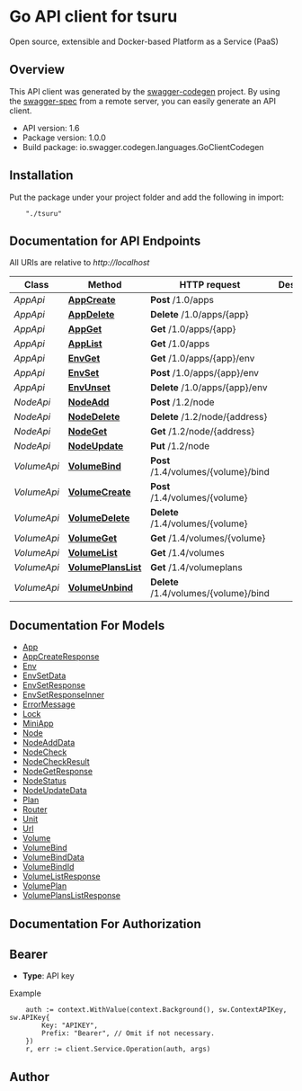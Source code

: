 # Go API client for tsuru

Open source, extensible and Docker-based Platform as a Service (PaaS)

## Overview
This API client was generated by the [swagger-codegen](https://github.com/swagger-api/swagger-codegen) project.  By using the [swagger-spec](https://github.com/swagger-api/swagger-spec) from a remote server, you can easily generate an API client.

- API version: 1.6
- Package version: 1.0.0
- Build package: io.swagger.codegen.languages.GoClientCodegen

## Installation
Put the package under your project folder and add the following in import:
```
    "./tsuru"
```

## Documentation for API Endpoints

All URIs are relative to *http://localhost*

Class | Method | HTTP request | Description
------------ | ------------- | ------------- | -------------
*AppApi* | [**AppCreate**](docs/AppApi.md#appcreate) | **Post** /1.0/apps | 
*AppApi* | [**AppDelete**](docs/AppApi.md#appdelete) | **Delete** /1.0/apps/{app} | 
*AppApi* | [**AppGet**](docs/AppApi.md#appget) | **Get** /1.0/apps/{app} | 
*AppApi* | [**AppList**](docs/AppApi.md#applist) | **Get** /1.0/apps | 
*AppApi* | [**EnvGet**](docs/AppApi.md#envget) | **Get** /1.0/apps/{app}/env | 
*AppApi* | [**EnvSet**](docs/AppApi.md#envset) | **Post** /1.0/apps/{app}/env | 
*AppApi* | [**EnvUnset**](docs/AppApi.md#envunset) | **Delete** /1.0/apps/{app}/env | 
*NodeApi* | [**NodeAdd**](docs/NodeApi.md#nodeadd) | **Post** /1.2/node | 
*NodeApi* | [**NodeDelete**](docs/NodeApi.md#nodedelete) | **Delete** /1.2/node/{address} | 
*NodeApi* | [**NodeGet**](docs/NodeApi.md#nodeget) | **Get** /1.2/node/{address} | 
*NodeApi* | [**NodeUpdate**](docs/NodeApi.md#nodeupdate) | **Put** /1.2/node | 
*VolumeApi* | [**VolumeBind**](docs/VolumeApi.md#volumebind) | **Post** /1.4/volumes/{volume}/bind | 
*VolumeApi* | [**VolumeCreate**](docs/VolumeApi.md#volumecreate) | **Post** /1.4/volumes/{volume} | 
*VolumeApi* | [**VolumeDelete**](docs/VolumeApi.md#volumedelete) | **Delete** /1.4/volumes/{volume} | 
*VolumeApi* | [**VolumeGet**](docs/VolumeApi.md#volumeget) | **Get** /1.4/volumes/{volume} | 
*VolumeApi* | [**VolumeList**](docs/VolumeApi.md#volumelist) | **Get** /1.4/volumes | 
*VolumeApi* | [**VolumePlansList**](docs/VolumeApi.md#volumeplanslist) | **Get** /1.4/volumeplans | 
*VolumeApi* | [**VolumeUnbind**](docs/VolumeApi.md#volumeunbind) | **Delete** /1.4/volumes/{volume}/bind | 


## Documentation For Models

 - [App](docs/App.md)
 - [AppCreateResponse](docs/AppCreateResponse.md)
 - [Env](docs/Env.md)
 - [EnvSetData](docs/EnvSetData.md)
 - [EnvSetResponse](docs/EnvSetResponse.md)
 - [EnvSetResponseInner](docs/EnvSetResponseInner.md)
 - [ErrorMessage](docs/ErrorMessage.md)
 - [Lock](docs/Lock.md)
 - [MiniApp](docs/MiniApp.md)
 - [Node](docs/Node.md)
 - [NodeAddData](docs/NodeAddData.md)
 - [NodeCheck](docs/NodeCheck.md)
 - [NodeCheckResult](docs/NodeCheckResult.md)
 - [NodeGetResponse](docs/NodeGetResponse.md)
 - [NodeStatus](docs/NodeStatus.md)
 - [NodeUpdateData](docs/NodeUpdateData.md)
 - [Plan](docs/Plan.md)
 - [Router](docs/Router.md)
 - [Unit](docs/Unit.md)
 - [Url](docs/Url.md)
 - [Volume](docs/Volume.md)
 - [VolumeBind](docs/VolumeBind.md)
 - [VolumeBindData](docs/VolumeBindData.md)
 - [VolumeBindId](docs/VolumeBindId.md)
 - [VolumeListResponse](docs/VolumeListResponse.md)
 - [VolumePlan](docs/VolumePlan.md)
 - [VolumePlansListResponse](docs/VolumePlansListResponse.md)


## Documentation For Authorization

## Bearer
- **Type**: API key 

Example
```
	auth := context.WithValue(context.Background(), sw.ContextAPIKey, sw.APIKey{
		Key: "APIKEY",
		Prefix: "Bearer", // Omit if not necessary.
	})
    r, err := client.Service.Operation(auth, args)
```

## Author



